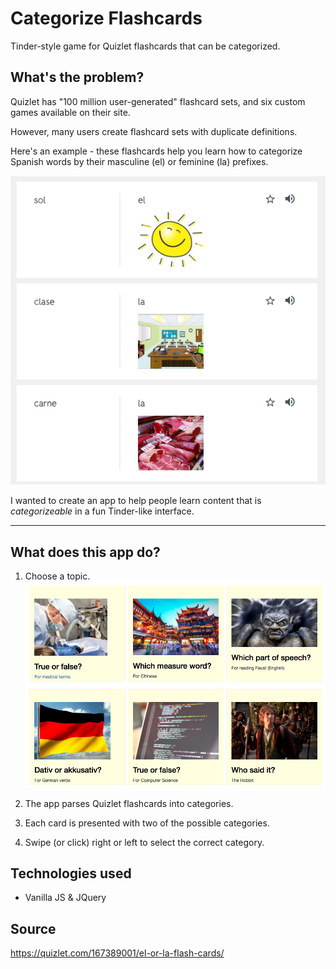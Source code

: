 # Categorize Flashcards
Tinder-style game for Quizlet flashcards that can be categorized. 

## What's the problem?
Quizlet has "100 million user-generated" flashcard sets, and six custom games available on their site.

However, many users create flashcard sets with duplicate definitions.

Here's an example - these flashcards help you learn how to categorize Spanish words by their masculine (el) or feminine (la) prefixes.

![Sample flashcards](https://github.com/kattak/categorize-flashcards/blob/master/sample_chinese_flashcards.png?raw=true)

I wanted to create an app to help people learn content that is *categorizeable* in a fun Tinder-like interface.

----
## What does this app do?
1. Choose a topic.
![Demo topics](https://github.com/kattak/categorize-flashcards/blob/master/demo_topics.png?raw=true)

2. The app parses Quizlet flashcards into categories. 

3. Each card is presented with two of the possible categories.

4. Swipe (or click) right or left to select the correct category.


## Technologies used
- Vanilla JS & JQuery


## Source
https://quizlet.com/167389001/el-or-la-flash-cards/
